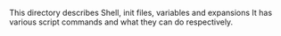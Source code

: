  This directory describes Shell, init files, variables and expansions
It has various script commands and what they can do respectively.
